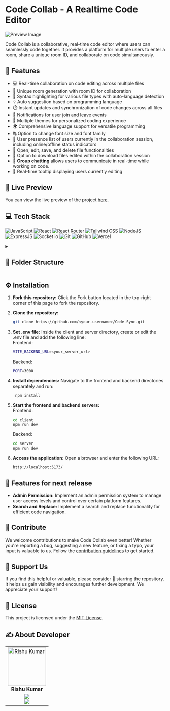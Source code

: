 # Code Collab - A Realtime Code Editor

![Preview Image](./preview.png)

Code Collab is a collaborative, real-time code editor where users can seamlessly code together. It provides a platform for multiple users to enter a room, share a unique room ID, and collaborate on code simultaneously.



## 🔮 Features

-   💻 Real-time collaboration on code editing across multiple files
-   🚀 Unique room generation with room ID for collaboration
-   🌈 Syntax highlighting for various file types with auto-language detection
-   💡 Auto suggestion based on programming language
-   ⏱️ Instant updates and synchronization of code changes across all files
-   📣 Notifications for user join and leave events
-   🎨 Multiple themes for personalized coding experience
-   🌍 Comprehensive language support for versatile programming
-   🔠 Option to change font size and font family
-   👥 User presence list of users currently in the collaboration session, including online/offline status indicators
-   📁 Open, edit, save, and delete file functionalities
-   💾 Option to download files edited within the collaboration session
-   💬 **Group chatting** allows users to communicate in real-time while working on code.
-   🎩 Real-time tooltip displaying users currently editing

## 🚀 Live Preview

You can view the live preview of the project [here](https://code-sync-live.vercel.app/).

## 💻 Tech Stack

![JavaScript](https://img.shields.io/badge/JavaScript-323330?style=for-the-badge&logo=javascript&logoColor=F7DF1E)
![React](https://img.shields.io/badge/React-20232A?style=for-the-badge&logo=react&logoColor=61DAFB)
![React Router](https://img.shields.io/badge/React_Router-CA4245?style=for-the-badge&logo=react-router&logoColor=white)
![Tailwind CSS](https://img.shields.io/badge/Tailwind_CSS-38B2AC?style=for-the-badge&logo=tailwind-css&logoColor=white)
![NodeJS](https://img.shields.io/badge/Node.js-43853D?style=for-the-badge&logo=node.js&logoColor=white)
![ExpressJS](https://img.shields.io/badge/Express.js-404D59?style=for-the-badge)
![Socket io](https://img.shields.io/badge/Socket.io-ffffff?style=for-the-badge)
![Git](https://img.shields.io/badge/GIT-E44C30?style=for-the-badge&logo=git&logoColor=white)
![GitHub](https://img.shields.io/badge/GitHub-100000?style=for-the-badge&logo=github&logoColor=white)
![Vercel](https://img.shields.io/badge/Vercel-000000?style=for-the-badge&logo=vercel&logoColor=white)

<details>
    <summary>
        <h2>📂 Folder Structure</h2>
    </summary>

```
client/
├── public/
│   ├── favicon/
│   │   └── ...
├── src/
│   ├── assets/
│   │   └── ...
│   ├── components/
│   │   ├── chats/
│   │   │   ├── ChatInput.jsx
│   │   │   └── ChatList.jsx
│   │   ├── common/
│   │   │   ├── Users.jsx
│   │   │   ├── Footer.jsx
│   │   │   └── Select.jsx
│   │   ├── connection/
│   │   │   └── ConnectionStatusPage.jsx
│   │   ├── editor/
│   │   │   ├── tooltip.js
│   │   │   ├── Editor.jsx
│   │   │   └── EditorComponent.jsx
│   │   ├── files/
│   │   │   ├── FileEditor.jsx
│   │   │   └── FileSystem.jsx
│   │   ├── loading/
│   │   │   └── Loading.jsx
│   │   ├── sidebar/
│   │   │   └── Sidebar.jsx
│   │   ├── tabs/
│   │   │   ├── ChatsTab.jsx
│   │   │   ├── UsersTab.jsx
│   │   │   ├── FileTab.jsx
│   │   │   ├── SettingsTab.jsx
│   │   │   └── TabButton.jsx
│   │   ├── toast/
│   │   │   └── Toast.jsx
│   │   ├── GitHubCorner.jsx
│   │   └── SplitterComponent.jsx
│   ├── context/
│   │   ├── AppContext.jsx
│   │   ├── AppProvider.jsx
│   │   ├── ChatContext.jsx
│   │   ├── FileContext.jsx
│   │   ├── SettingContext.jsx
│   │   ├── SocketContext.jsx
│   │   └── TabContext.jsx
│   ├── hooks/
│   │   ├── useAppContext.jsx
│   │   ├── useChatRoom.jsx
│   │   ├── useFileSystem.jsx
│   │   ├── useFullScreen.jsx
│   │   ├── useLocalStorage.jsx
│   │   ├── usePageEvents.jsx
│   │   ├── useResponsive.jsx
│   │   ├── useSetting.jsx
│   │   ├── useSocket.jsx
│   │   ├── useTab.jsx
│   │   ├── useUserActivity.jsx
│   │   └── useWindowDimensions.jsx
│   ├── pages/
│   │   ├── EditorPage.jsx
│   │   └── HomePage.jsx
│   ├── resources/
│   │   ├── Font.js
│   │   ├── Languages.js
│   │   └── Themes.js
│   ├── socket/
│   │   └── socket.js
│   ├── utils/
│   │   ├── actions.js
│   │   ├── editorPlaceholder.js
│   │   ├── formateDate.js
│   │   ├── initialFile.js
│   │   ├── getIconClassName.js
│   │   ├── status.js
│   │   └── tabs.js
│   ├── App.jsx
│   ├── index.css
│   └── main.jsx
├── .env
├── .eslintrc.cjs
├── .gitignore
├── index.html
├── package-lock.json
├── package.json
├── postcss.config.js
├── tailwind.config.js
└── vercel.json
└── vite.config.js

server/
├── utils/
│   └── actions.js
├── .env
├── .gitignore
├── package-lock.json
├── package.json
└── server.js

CONTRIBUTING.md
LICENSE
preview.png
README.md
```
</details>

## ⚙️ Installation

1. **Fork this repository:** Click the Fork button located in the top-right corner of this page to fork the repository.
2. **Clone the repository:**
    ```bash
    git clone https://github.com/<your-username>/Code-Sync.git
    ```
3. **Set .env file:**
   Inside the client and server directory, create or edit the .env file and add the following line:  
   Frontend:

    ```bash
    VITE_BACKEND_URL=<your_server_url>
    ```

    Backend:

    ```bash
    PORT=3000
    ```

4. **Install dependencies:**
   Navigate to the frontend and backend directories separately and run:
    ```bash
     npm install
    ```
5. **Start the frontend and backend servers:**  
   Frontend:
    ```bash
    cd client
    npm run dev
    ```
    Backend:
    ```bash
    cd server
    npm run dev
    ```
6. **Access the application:**
   Open a browser and enter the following URL:
    ```bash
    http://localhost:5173/
    ```

## 🔮 Features for next release

-   **Admin Permission:** Implement an admin permission system to manage user access levels and control over certain platform features.
-   **Search and Replace:** Implement a search and replace functionality for efficient code navigation.

## 🤝 Contribute

We welcome contributions to make Code Collab even better! Whether you're reporting a bug, suggesting a new feature, or fixing a typo, your input is valuable to us. Follow the [contribution guidelines](CONTRIBUTING.md) to get started.

## 🌟 Support Us

If you find this helpful or valuable, please consider 🌟 starring the repository. It helps us gain visibility and encourages further development. We appreciate your support!

## 🧾 License

This project is licensed under the [MIT License](LICENSE).

## ✍️ About Developer

<table>
  <tbody>
    <tr>
      <td align="center" valign="top">
        <img src="https://github.com/xrishu" width="120px;" alt="Rishu Kumar"/>
        <br />
        <b>Rishu Kumar</b>
      </td>
    </tr>
    <tr>
        <td align="center">
            <a href="https://github.com/xrishu">
            <img src="https://img.shields.io/badge/GitHub-100000.svg?style=for-the-badge&logo=github&logoColor=white"/>
        </a>
        <br/>
        <a href="https://linkedin.com/in/xrishu">
            <img src="https://img.shields.io/badge/linkedin-%230077B5.svg?style=for-the-badge&logo=linkedin&logoColor=white"/>
        </a>
        </td>
    </tr>
  </tbody>
</table>
